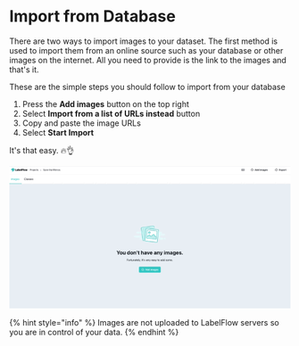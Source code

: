 # Import from Database

There are two ways to import images to your dataset. The first method is used to import them from an online source such as your database or other images on the internet. All you need to provide is the link to the images and that's it.

These are the simple steps you should follow to import from your database

1. Press the **Add images** button on the top right
2. Select **Import from a list of URLs instead** button
3. Copy and paste the image URLs
4. Select **Start Import**

It's that easy. 🔥👌

![](../.gitbook/assets/uploading_images.gif)

{% hint style="info" %}
Images are not uploaded to LabelFlow servers so you are in control of your data.
{% endhint %}

